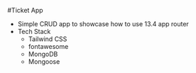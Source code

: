 #Ticket App

- Simple CRUD app to showcase how to use 13.4 app router
- Tech Stack
  - Tailwind CSS
  - fontawesome
  - MongoDB
  - Mongoose 
